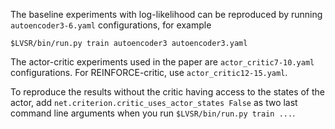 The baseline experiments with log-likelihood can be reproduced by running ``autoencoder3-6.yaml`` configurations,
for example

``$LVSR/bin/run.py train autoencoder3 autoencoder3.yaml``

The actor-critic experiments used in the paper are ``actor_critic7-10.yaml`` configurations. For REINFORCE-critic, use ``actor_critic12-15.yaml``.

To reproduce the results without the critic having access to
the states of the actor, add ``net.criterion.critic_uses_actor_states False`` as two last command line arguments when you run ``$LVSR/bin/run.py train ...``.


